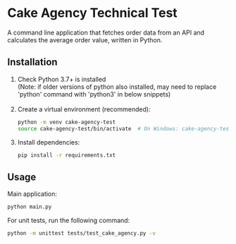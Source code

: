 # Cake Agency Technical Test
A command line application that fetches order data from an API and calculates the average order value, written in Python.

## Installation

1. Check Python 3.7+ is installed
   <br>(Note: if older versions of python also installed, may need to replace 'python' command with 'python3' in below snippets)<br><br>
2. Create a virtual environment (recommended):
   ```bash
   python -m venv cake-agency-test
   source cake-agency-test/bin/activate  # On Windows: cake-agency-test\Scripts\activate
   ```
3. Install dependencies:
   ```bash
   pip install -r requirements.txt
   ```

## Usage

Main application:
```bash
python main.py
```

For unit tests, run the following command:
```bash
python -m unittest tests/test_cake_agency.py -v
```
